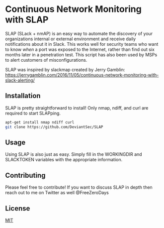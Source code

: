 # Continuous Network Monitoring with SLAP 

SLAP (SLack + nmAP) is an easy way to automate the discovery of your organizations internal or external environment and receive daily notifications about it in Slack. This works well for security teams who want to know *when* a port was exposed to the Internet, rather than find out six months later in a penetration test. This script has also been used by MSPs to alert customers of misconfigurations.

SLAP was inspired by slackmap created by Jerry Gamblin: https://jerrygamblin.com/2016/11/05/continuous-network-monitoring-with-slack-alerting/

## Installation

SLAP is pretty straightforward to install! Only nmap, ndiff, and curl are required to start SLAPping. 

```bash
apt-get install nmap ndiff curl
git clone https://github.com/DeviantSec/SLAP
```

## Usage

Using SLAP is also just as easy. Simply fill in the WORKINGDIR and SLACKTOKEN variables with the appropriate information. 

## Contributing
Please feel free to contribute! If you want to discuss SLAP in depth then reach out to me on Twitter as well @FreeZeroDays

## License
[MIT](https://choosealicense.com/licenses/mit/)
